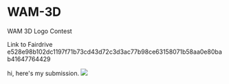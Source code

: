 # WAM-3D

WAM 3D Logo Contest

Link to Fairdrive
e528e98b102dc1197f71b73cd43d72c3d3ac77b98ce63158071b58aa0e80bab41647764429

hi, here's my submission.
<img src="https://github.com/payjoe93/WAM-3D/blob/main/wam-3d-apng.png">
